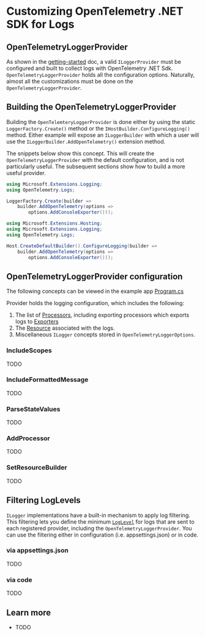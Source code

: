 # Customizing OpenTelemetry .NET SDK for Logs

## OpenTelemetryLoggerProvider

As shown in the [getting-started](../getting-started/README.md) doc, a valid
`ILoggerProvider` must be configured and built to collect logs with OpenTelemetry .NET Sdk.
`OpenTelemetryLoggerProvider` holds all the configuration options.
Naturally, almost all the customizations must be done on the `OpenTelemetryLoggerProvider`.

## Building the OpenTelemetryLoggerProvider

Building the `OpenTelemteryLoggerProvider` is done either by using the static `LoggerFactory.Create()` method or the `IHostBuilder.ConfigureLogging()` method.
Either example will expose an `ILoggerBuilder` with which a user will use the `ILoggerBuilder.AddOpenTelemetry()` extension method.

The snippets below show this concept. This will create the `OpenTelemetryLoggerProvider` with the default configuration, and is not particularly useful.
The subsequent sections show how to build a more useful provider.

```csharp
using Microsoft.Extensions.Logging;
using OpenTelemetry.Logs;

LoggerFactory.Create(builder =>
    builder.AddOpenTelemetry(options =>
        options.AddConsoleExporter()));
```

```csharp
using Microsoft.Extensions.Hosting;
using Microsoft.Extensions.Logging;
using OpenTelemetry.Logs;

Host.CreateDefaultBuilder().ConfigureLogging(builder =>
    builder.AddOpenTelemetry(options =>
        options.AddConsoleExporter()));
```

## OpenTelemetryLoggerProvider configuration

The following concepts can be viewed in the example app [Program.cs](Program.cs)
 
 Provider holds the logging configuration, which includes the following:

1. The list of
   [Processors](https://github.com/open-telemetry/opentelemetry-collector/tree/main/processor/README.md),
   including exporting processors which exports logs to
   [Exporters](https://github.com/open-telemetry/opentelemetry-collector/blob/main/exporter/README.md)
2. The
   [Resource](https://github.com/open-telemetry/opentelemetry-specification/blob/main/specification/resource/sdk.md)
   associated with the logs.
3. Miscellaneous `ILogger` concepts stored in `OpenTelemetryLoggerOptions`.


### IncludeScopes

TODO

### IncludeFormattedMessage

TODO

### ParseStateValues

TODO

### AddProcessor

TODO

### SetResourceBuilder

TODO

## Filtering LogLevels

`ILogger` implementations have a built-in mechanism to apply log filtering.
This filtering lets you define the minimum
[`LogLevel`](https://docs.microsoft.com/dotnet/api/microsoft.extensions.logging.loglevel)
for logs that are sent to each registered provider, including the `OpenTelemetryLoggerProvider`.
You can use the filtering either in configuration (i.e. appsettings.json) or in code.

### via appsettings.json

TODO

### via code

TODO

## Learn more

* TODO
